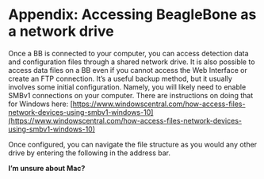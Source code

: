 # Appendix: Accessing BeagleBone as a network drive

Once a BB is connected to your computer, you can access detection data and configuration files through a shared network drive. It is also possible to access data files on a BB even if you cannot access the Web Interface or create an FTP connection. It’s a useful backup method, but it usually involves some initial configuration. Namely, you will likely need to enable SMBv1 connections on your computer. There are instructions on doing that for Windows here: [https://www.windowscentral.com/how-access-files-network-devices-using-smbv1-windows-10](https://www.windowscentral.com/how-access-files-network-devices-using-smbv1-windows-10)

Once configured, you can navigate the file structure as you would any other drive by entering the following in the address bar.

**I’m unsure about Mac?**

